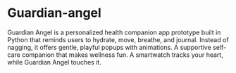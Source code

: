 # Guardian-angel
Guardian Angel is a personalized health companion app prototype built in Python that reminds users to hydrate, move, breathe, and journal. Instead of nagging, it offers gentle, playful popups with animations. A supportive self-care companion that makes wellness fun. A smartwatch tracks your heart, while Guardian Angel touches it.
